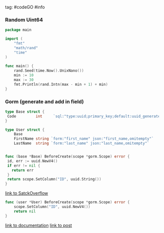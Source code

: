 tag: #codeGO #info

### Random Uint64

```go
package main

import (
    "fmt"
    "math/rand"
    "time"
)
        
func main() {
    rand.Seed(time.Now().UnixNano())
    min := 10
    max := 30
    fmt.Println(rand.Intn(max - min + 1) + min)
}
```


### Gorm (generate and add in field)

```go
type Base struct {
 Code         int     `sql:"type:uuid;primary_key;default:uuid_generate_v4()"`
}

type User struct {
    Base
    FirstName string `form:"first_name" json:"first_name,omitempty"`
    LastName  string `form:"last_name" json:"last_name,omitempty"`


func (base *Base) BeforeCreate(scope *gorm.Scope) error {
 id, err := uuid.NewV4()
 if err != nil {
   return err
 }
 return scope.SetColumn("ID", uuid.String())
}
```

[link to SatckOverflow](https://stackoverflow.com/questions/36486511/how-do-you-do-uuid-in-golangs-gorm)

```go
func (user *User) BeforeCreate(scope *gorm.Scope) error {
    scope.SetColumn("ID", uuid.NewV4())
    return nil
}
```

[link to documentation](https://gorm.io/docs/hooks.html#Hooks)
[link to post](https://medium.com/@the.hasham.ali/how-to-use-uuid-key-type-with-gorm-cc00d4ec7100)

